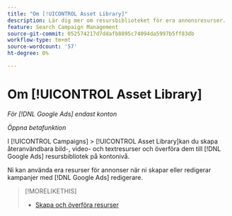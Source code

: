 ```yaml
---
title: "Om [!UICONTROL Asset Library]"
description: Lär dig mer om resursbiblioteket för era annonsresurser.
feature: Search Campaign Management
source-git-commit: 052574217d7ddafb8895c74094da5997b5ff83db
workflow-type: tm+mt
source-wordcount: '57'
ht-degree: 0%

---
```


# Om [!UICONTROL Asset Library]

<!-- Combine with "Create" page into one page? -->

*För [!DNL Google Ads] endast konton*

*Öppna betafunktion*

I [!UICONTROL Campaigns] > [!UICONTROL Asset Library]kan du skapa återanvändbara bild-, video- och textresurser och överföra dem till [!DNL Google Ads] resursbibliotek på kontonivå.

Ni kan använda era resurser för annonser när ni skapar eller redigerar kampanjer med [!DNL Google Ads] redigerare.

>[!MORELIKETHIS]
>
>* [Skapa och överföra resurser](/help/search-social-commerce/campaign-management/asset-library/asset-create.md)
